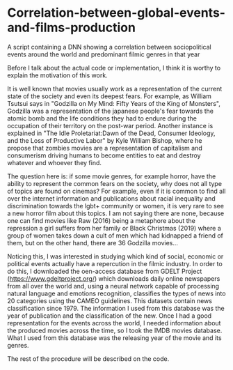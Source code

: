 # Correlation-between-global-events-and-films-production
A script containing a DNN showing a correlation between sociopolitical events around the world and predominant filmic genres in that year

Before I talk about the actual code or implementation, I think it is worthy to explain the motivation of this work.

It is well known that movies usually work as a representation of the current state of the society and even its deepest fears. For example, as William Tsutsui says in "Godzilla on My Mind: Fifty Years of the King of Monsters", Godzilla was a representation of the japanese people's fear towards the atomic bomb and the life conditions they had to endure during the occupation of their territory on the post-war period. Another instance is explained in "The Idle Proletariat:Dawn of the Dead, Consumer Ideology, and the Loss of Productive Labor" by Kyle William Bishop, where he propose that zombies movies are a representation of capitalism and consumerism driving humans to become entities to eat and destroy whatever and whoever they find.

The question here is: if some movie genres, for example horror, have the ability to represent the common fears on the society, why does not all type of topics are found on cinemas? For example, even if it is common to find all over the internet information and publications about racial inequality and discrimination towards the lgbt+ community or women, it is very rare to see a new horror film about this topics. I am not saying there are none, because one can find movies like Raw (2016) being a metaphore about the repression a girl suffers from her family or Black Christmas (2019) where a group of women takes down a cult of men which had kidnapped a friend of them, but on the other hand, there are 36 Godzilla movies...

Noticing this, I was interested in studying which kind of social, economic or political events actually have a repercution in the filmic industry. In order to do this, I downloaded the oen-access database from GDELT Project (https://www.gdeltproject.org/) which downloads daily online newspapers from all over the world and, using a neural network capable of processing natural language and emotions recognition, classifies the types of news into 20 categories using the CAMEO guidelines. This datasets contain news classification since 1979. The information I used from this database was the year of publication and the classification of the new. 
Once I had a good representation for the events across the world, I needed information about the produced movies across the time, so I took the IMDB movies database. What I used from this database was the releasing year of the movie and its genres.

The rest of the procedure will be described on the code.
